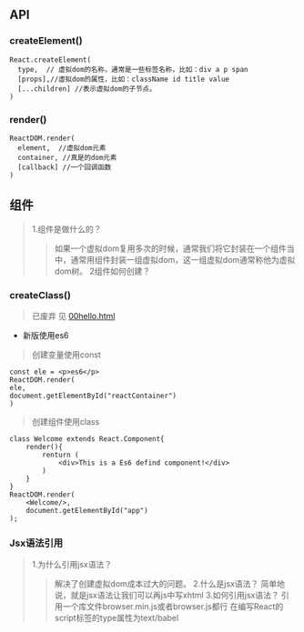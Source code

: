 ## API

### createElement()
```
React.createElement(
  type,  // 虚拟dom的名称，通常是一些标签名称，比如：div a p span
  [props],//虚拟dom的属性，比如：className id title value
  [...children] //表示虚拟dom的子节点。     
)
```
### render()
```
ReactDOM.render(
  element,  //虚拟dom元素
  container, //真是的dom元素
  [callback] //一个回调函数
)
```
## 组件

> 1.组件是做什么的？
>> 如果一个虚拟dom复用多次的时候，通常我们将它封装在一个组件当中，通常用组件封装一组虚拟dom，这一组虚拟dom通常称他为虚拟dom树。
> 2组件如何创建？
### createClass()

> 已废弃 见 [00hello.html](https://github.com/vervin/react-demo/blob/master/react-toturial/00hello.html)

* 新版使用es6

>创建变量使用const
```
const ele = <p>es6</p>
ReactDOM.render(
ele,
document.getElementById("reactContainer")
)
```

>创建组件使用class

```
class Welcome extends React.Component{
    render(){
        renturn (
            <div>This is a Es6 defind component!</div>
        )
    }
}
ReactDOM.render(
    <Welcome/>,
    document.getElementById("app")
);
```
### Jsx语法引用
> 1.为什么引用jsx语法？
>>  解决了创建虚拟dom成本过大的问题。
> 2.什么是jsx语法？
>> 简单地说，就是jsx语法让我们可以再js中写xhtml
> 3.如何引用jsx语法？
>>引用一个库文件browser.min.js或者browser.js都行
在编写React的script标签的type属性为text/babel